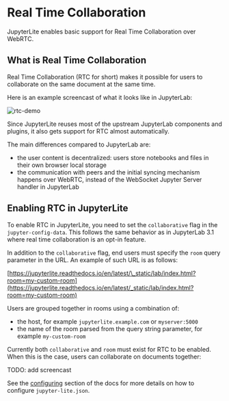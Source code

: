 # Real Time Collaboration

JupyterLite enables basic support for Real Time Collaboration over WebRTC.

## What is Real Time Collaboration

Real Time Collaboration (RTC for short) makes it possible for users to collaborate on
the same document at the same time.

Here is an example screencast of what it looks like in JupyterLab:

![rtc-demo](https://user-images.githubusercontent.com/591645/117701750-e6940280-b1c7-11eb-92e6-2ce0331febeb.gif)

Since JupyterLite reuses most of the upstream JupyterLab components and plugins, it also
gets support for RTC almost automatically.

The main differences compared to JupyterLab are:

- the user content is decentralized: users store notebooks and files in their own
  browser local storage
- the communication with peers and the initial syncing mechanism happens over WebRTC,
  instead of the WebSocket Jupyter Server handler in JupyterLab

## Enabling RTC in JupyterLite

To enable RTC in JupyterLite, you need to set the `collaborative` flag in the
`jupyter-config-data`. This follows the same behavior as in JupyterLab 3.1 where real
time collaboration is an opt-in feature.

In addition to the `collaborative` flag, end users must specify the `room` query
parameter in the URL. An example of such URL is as follows:

[https://jupyterlite.readthedocs.io/en/latest/\_static/lab/index.html?room=my-custom-room](https://jupyterlite.readthedocs.io/en/latest/_static/lab/index.html?room=my-custom-room)

Users are grouped together in rooms using a combination of:

- the host, for example `jupyterlite.example.com` or `myserver:5000`
- the name of the room parsed from the query string parameter, for example
  `my-custom-room`

Currently both `collaborative` and `room` must exist for RTC to be enabled. When this is
the case, users can collaborate on documents together:

TODO: add screencast

See the [configuring](../configuring.md) section of the docs for more details on how to
configure `jupyter-lite.json`.
